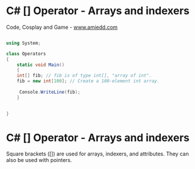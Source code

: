 # C# [] Operator - Arrays and indexers

Code, Cosplay and Game - www.amiedd.com

```C# runnable

using System;

class Operators 
{
    static void Main() 
    {
    int[] fib; // fib is of type int[], "array of int".
    fib = new int[100]; // Create a 100-element int array.
    
     Console.WriteLine(fib);   
    }
    
   
}

```

# C# [] Operator - Arrays and indexers

Square brackets ([]) are used for arrays, indexers, and attributes. They can also be used with pointers.
